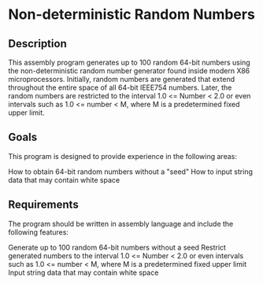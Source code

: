 # Non-deterministic Random Numbers  

## Description  
This assembly program generates up to 100 random 64-bit numbers using the non-deterministic random number generator found inside modern X86 microprocessors. Initially, random numbers are generated that extend throughout the entire space of all 64-bit IEEE754 numbers. Later, the random numbers are restricted to the interval 1.0 <= Number < 2.0 or even intervals such as 1.0 <= number < M, where M is a predetermined fixed upper limit.

## Goals  
This program is designed to provide experience in the following areas:

How to obtain 64-bit random numbers without a "seed"
How to input string data that may contain white space

## Requirements
The program should be written in assembly language and include the following features:

Generate up to 100 random 64-bit numbers without a seed
Restrict generated numbers to the interval 1.0 <= Number < 2.0 or even intervals such as 1.0 <= number < M, where M is a predetermined fixed upper limit
Input string data that may contain white space

